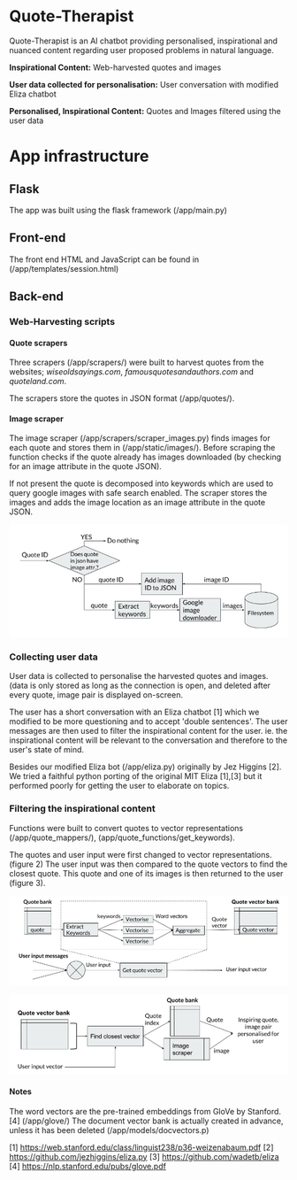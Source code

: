 
# Quote-Therapist

Quote-Therapist is an AI chatbot providing personalised, inspirational and nuanced content regarding user proposed problems in natural language.

**Inspirational Content:** Web-harvested quotes and images

**User data collected for personalisation:** User conversation with modified Eliza chatbot

**Personalised, Inspirational Content:** Quotes and Images filtered using the user data

# App infrastructure

## Flask
The app was built using the flask framework (/app/main.py)

## Front-end
The front end HTML and JavaScript can be found in (/app/templates/session.html)

## Back-end 

### Web-Harvesting scripts

#### Quote scrapers

Three scrapers (/app/scrapers/) were built to harvest quotes from the websites; *wiseoldsayings.com*, *famousquotesandauthors.com* and *quoteland.com*.

The scrapers store the quotes in JSON format (/app/quotes/).

#### Image scraper

The image scraper (/app/scrapers/scraper_images.py) finds images for each quote and stores them in (/app/static/images/). 
Before scraping the function checks if the quote already has images downloaded (by checking for an image attribute in the quote JSON).

If not present the quote is decomposed into keywords which are used to query google images with safe search enabled.
The scraper stores the images and adds the image location as an image attribute in the quote JSON.

![Image Scraping Process](Documentation/diagrams/image_scraper.png)

### Collecting user data

User data is collected to personalise the harvested quotes and images. (data is only stored as long as the connection is open, and deleted after every quote, image pair is displayed on-screen.

The user has a short conversation with an Eliza chatbot [1] which we modified to be more questioning and to accept 'double sentences'. 
The user messages are then used to filter the inspirational content for the user. 
ie. the inspirational content will be relevant to the conversation and therefore to the user's state of mind.

Besides our modified Eliza bot (/app/eliza.py) originally by Jez Higgins [2].
We tried a faithful python porting of the original MIT Eliza [1],[3] but it performed poorly for getting the user to elaborate on topics.

### Filtering the inspirational content

Functions were built to convert quotes to vector representations (/app/quote_mappers/), (app/quote_functions/get_keywords).

The quotes and user input were first changed to vector representations. (figure 2)
The user input was then compared to the quote vectors to find the closest quote. 
This quote and one of its images is then returned to the user (figure 3).

![Filtering the inspirational content for the user (part 1)](Documentation/diagrams/filter1.png)

![Filtering the inspirational content for the user (part 2)](Documentation/diagrams/filter2.png)

#### Notes
The word vectors are the pre-trained embeddings from GloVe by Stanford. [4] (/app/glove/)
The document vector bank is actually created in advance, unless it has been deleted (/app/models/docvectors.p)

[1] https://web.stanford.edu/class/linguist238/p36-weizenabaum.pdf 
[2] https://github.com/jezhiggins/eliza.py
[3] https://github.com/wadetb/eliza
[4] https://nlp.stanford.edu/pubs/glove.pdf



